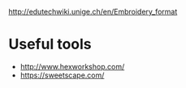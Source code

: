 http://edutechwiki.unige.ch/en/Embroidery_format



# Useful tools

- http://www.hexworkshop.com/
- https://sweetscape.com/
